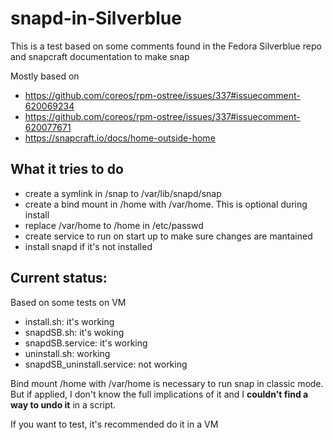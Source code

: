 # snapd-in-Silverblue

This is a test based on some comments found in the Fedora Silverblue repo and snapcraft documentation to make snap

Mostly based on 
- https://github.com/coreos/rpm-ostree/issues/337#issuecomment-620069234
- https://github.com/coreos/rpm-ostree/issues/337#issuecomment-620077671
- https://snapcraft.io/docs/home-outside-home


## What it tries to do
- create a symlink in /snap to /var/lib/snapd/snap
- create a bind mount in /home with /var/home. This is optional during install
- replace /var/home to /home in /etc/passwd
- create service to run on start up to make sure changes are mantained
- install snapd if it's not installed

## Current status:
Based on some tests on VM
- install.sh: it's working
- snapdSB.sh: it's woking
- snapdSB.service: it's working
- uninstall.sh: working
- snapdSB_uninstall.service: not working

Bind mount /home with /var/home is necessary to run snap in classic mode.  
But if applied, I don't know the full implications of it and 
I **couldn't find a way to undo it** in a script.  

If you want to test, it's recommended do it in a VM

